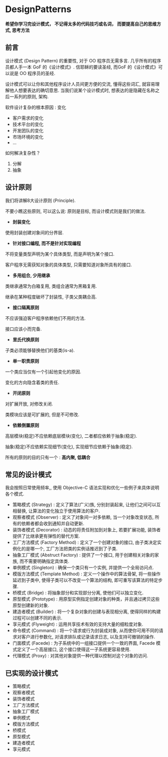 # DesignPatterns
**希望你学习完设计模式， 不记得太多的代码技巧或名词， 而要提高自己的思维方式, 思考方法**
## 前言
设计模式 (Design Pattern) 的重要性, 对于 OO 程序员无需多言. 几乎所有的程序员都人手一本 GoF 的《设计模式》.
信耶稣的要读圣经, 而GoF 的《设计模式》可以说是 OO 程序员的圣经.

设计模式可以让你和其他程序设计人员间更方便的交流, 懂得这些词汇, 就容易理解他人想要表达的确切意思. 当我们说某个设计模式时, 想表达的是隐藏在名称之后一系列的原则, 架构.

软件设计复杂的根本原因 : 变化
* 客户需求的变化
* 技术平台的变化
* 开发团队的变化
* 市场环境的变化
* ...

如何解决复杂性？
1. 分解
2. 抽象

## 设计原则
我们将讲解8大设计原则 (Principle).

不要小瞧这些原则,  可以这么说: 原则是目标, 而设计模式则是我们的做法.

* **封装变化**

使用封装创建对象间的分界层.

* **针对接口编程, 而不是针对实现编程**

不将变量类型声明为某个具体类型, 而是声明为某个接口.

客户程序无需获知对象的具体类型, 只需要知道对象所具有的接口.

* **多用组合, 少用继承**

类继承通常为白箱复用, 类组合通常为黑箱复用.

继承在某种程度破坏了封装性, 子类父类耦合高.

* **接口隔离原则**

不应该强迫客户程序依赖他们不用的方法.

接口应该小而完备.

* **里氏代换原则**

子类必须能够替换他们的基类(is-a).

* **单一职责原则**

一个类应当仅有一个引起他变化的原因.

变化的方向隐含着类的责任.

* **开闭原则**

对扩展开放, 对修改关闭.

类模块应该是可扩展的, 但是不可修改.

* **依赖倒置原则**

高层模块(稳定)不应依赖底层模块(变化), 二者都应依赖于抽象(稳定).

抽象(稳定)不应依赖实现细节(变化), 实现细节应依赖于抽象(稳定).

所有的原则的目的只有一个 : **高内聚, 低耦合**

## 常见的设计模式
我会按照日常使用频率,, 使用 Objective-C 语法实现和优化一些例子来具体说明各个模式.

* 策略模式 (Strategy) : 定义了算法(广义)族, 分别封装起来, 让他们之间可以互相替换, 让算法的变化独立于使用算法的客户.
* 观察者模式 (Observer) : 定义了对象间一对多依赖, 当一个对象改变状态, 所有的依赖者都会收到通知并自动更新.
* 装饰者模式 (Decorator) : 动态的将责任附加到对象上, 若要扩展功能, 装饰者提供了比继承更有弹性的替代方案.
* 工厂方法模式  (Factory Method) : 定义了一个创建对象的接口, 由子类决定实例化的是哪一个, 工厂方法把类的实例话推迟到了子类.
* 抽象工厂模式 (Abstruct Factory) : 提供了一个接口, 用于创建相关对象的家族, 而不需要明确指定具体类.
* 单例模式 (Singleton) : 确保一个类只有一个实例, 并提供一个全局访问点.
* 模版方法模式 (Template Method) : 定义一个操作中的算法骨架, 将一些操作延迟到子类中, 使得子类可以不改变一个算法的结构, 即可重写该算法的特定步骤.
* 桥模式 (Bridge) : 将抽象部分和实现部分分离, 使他们可以独立变化.
* 原型模式 (Prototype) : 用原型实例指定创建对象的种类，并且通过拷贝这些原型创建新的对象.
* 建造者模式 (Builder) : 将一个复杂对象的创建与表现相分离, 使得同样的构建过程可以创建不同的表示.
* 享元模式 (Flyweight) : 运用共享技术有效的支持大量的细粒度对象.
* 命令模式 (Command) : 将一个请求或行为封装成对象, 从而使你可用不同的请求对客户进行参数化, 对请求排队或记录请求日志, 以及支持可撤销的操作.
* 门面模式 (Facede) : 为子系统中的一组接口提供一个一致的界面, Facede 模式定义了一个高层接口, 这个接口使得这一子系统更容易使用.
* 代理模式 (Proxy) : 对其他对象提供一种代理以控制对这个对象的访问.
## 已实现的设计模式

* 策略模式
* 观察者模式
* 装饰者模式
* 工厂方法模式
* 抽象工厂模式
* 单例模式
* 模版方法模式
* 桥模式
* 原型模式
* 建造者模式
* 享元模式
